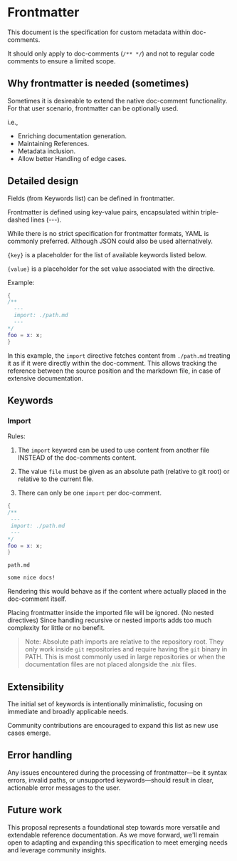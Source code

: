 # Frontmatter

This document is the specification for custom metadata within doc-comments.

It should only apply to doc-comments (`/** */`) and not to regular code comments to ensure a limited scope.

## Why frontmatter is needed (sometimes)

Sometimes it is desireable to extend the native doc-comment functionality. For that user scenario, frontmatter can be optionally used.

i.e.,

- Enriching documentation generation.
- Maintaining References.
- Metadata inclusion.
- Allow better Handling of edge cases.

## Detailed design

Fields (from Keywords list) can be defined in frontmatter.

Frontmatter is defined using key-value pairs, encapsulated within triple-dashed lines (---).

While there is no strict specification for frontmatter formats, YAML is commonly preferred. Although JSON could also be used alternatively.

`{key}` is a placeholder for the list of available keywords listed below.

`{value}` is a placeholder for the set value associated with the directive.

Example:

```nix
{
/** 
  ---
  import: ./path.md
  ---
*/
foo = x: x;
}
```

In this example, the `import` directive fetches content from `./path.md` treating it as if it were directly within the doc-comment.
This allows tracking the reference between the source position and the markdown file, in case of extensive documentation.

## Keywords

### Import

Rules:

1. The `import` keyword can be used to use content from another file INSTEAD of the doc-comments content.

2. The value `file` must be given as an absolute path (relative to git root) or relative to the current file.

3. There can only be one `import` per doc-comment.

```nix
{
/** 
 ---
 import: ./path.md
 ---
*/
foo = x: x;
}
```

`path.md`
```md
some nice docs!
```

Rendering this would behave as if the content where actually placed in the doc-comment itself.

Placing frontmatter inside the imported file will be ignored. (No nested directives)
Since handling recursive or nested imports adds too much complexity for little or no benefit.

> Note: Absolute path imports are relative to the repository root. They only work inside `git` repositories and require having the `git` binary in PATH.
> This is most commonly used in large repositories or when the documentation files are not placed alongside the .nix files.

## Extensibility

The initial set of keywords is intentionally minimalistic,
focusing on immediate and broadly applicable needs.

Community contributions are encouraged to expand this list as new use cases emerge.

## Error handling

Any issues encountered during the processing of frontmatter—be it syntax errors, invalid paths, or unsupported keywords—should result in clear, actionable error messages to the user.

## Future work

This proposal represents a foundational step towards more versatile and extendable reference documentation.
As we move forward, we'll remain open to adapting and expanding this specification to meet emerging needs and leverage community insights.
